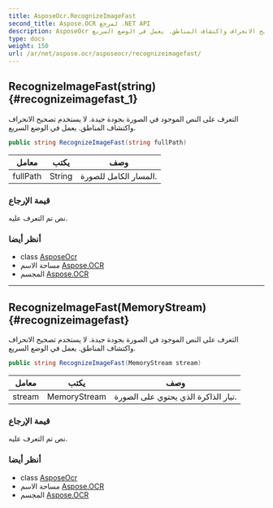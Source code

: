 ```yaml
---
title: AsposeOcr.RecognizeImageFast
second_title: Aspose.OCR لمرجع .NET API
description: AsposeOcr طريقة. التعرف على النص الموجود في الصورة بجودة جيدة. لا يستخدم تصحيح الانحراف واكتشاف المناطق. يعمل في الوضع السريع.
type: docs
weight: 150
url: /ar/net/aspose.ocr/asposeocr/recognizeimagefast/
---
```

## RecognizeImageFast(string) {#recognizeimagefast_1}

التعرف على النص الموجود في الصورة بجودة جيدة. لا يستخدم تصحيح الانحراف واكتشاف المناطق. يعمل في الوضع السريع.

```csharp
public string RecognizeImageFast(string fullPath)
```

| معامل | يكتب | وصف |
| --- | --- | --- |
| fullPath | String | المسار الكامل للصورة. |

### قيمة الإرجاع

نص تم التعرف عليه.

### أنظر أيضا

* class [AsposeOcr](../)
* مساحة الاسم [Aspose.OCR](../../asposeocr/)
* المجسم [Aspose.OCR](../../../)

---

## RecognizeImageFast(MemoryStream) {#recognizeimagefast}

التعرف على النص الموجود في الصورة بجودة جيدة. لا يستخدم تصحيح الانحراف واكتشاف المناطق. يعمل في الوضع السريع.

```csharp
public string RecognizeImageFast(MemoryStream stream)
```

| معامل | يكتب | وصف |
| --- | --- | --- |
| stream | MemoryStream | تيار الذاكرة الذي يحتوي على الصورة. |

### قيمة الإرجاع

نص تم التعرف عليه.

### أنظر أيضا

* class [AsposeOcr](../)
* مساحة الاسم [Aspose.OCR](../../asposeocr/)
* المجسم [Aspose.OCR](../../../)


